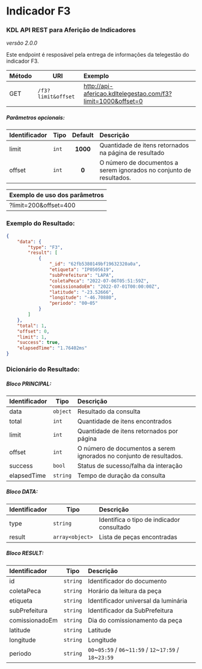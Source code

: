 # Indicador F3
### KDL API REST para Aferição de Indicadores
*versão 2.0.0*

Este endpoint é resposável pela entrega de informações da telegestão do indicador F3.

| Método | URI | Exemplo                                                      | 
| --- | --- |:-------------------------------------------------------------| 
| GET | `/f3?limit&offset` | http://api-afericao.kdltelegestao.com/f3?limit=1000&offset=0 |

##### Parâmetros opcionais:
| Identificador | Tipo   | Default   |  Descrição                                                                        | 
| -------------- | -------| :--------:| :------------------------------------------------------------------------------   | 
| limit          | `int`  |  **1000** | Quantidade de itens retornados na página de resultado                             |
| offset     | `int`  |  **0**    | O número de documentos a serem ignorados no conjunto de resultados.                                           |

| Exemplo de uso dos parâmetros | 
|:------------------------------| 
| ?limit=200&offset=400         |

### Exemplo do Resultado:
``` json
{
    "data": {
        "type": "F3",
        "result": [
            {
                "_id": "62fb5380149bf19632320a0a",
                "etiqueta": "IP0505619",
                "subPrefeitura": "LAPA",
                "coletaPeca": "2022-07-06T05:51:59Z",
                "comissionadoEm": "2022-07-01T00:00:00Z",
                "latitude": "-23.52666",
                "longitude": "-46.70880",
                "periodo": "00~05"
            }
        ]
    },
    "total": 1,
    "offset": 0,
    "limit": 1,
    "success": true,
    "elapsedTime": "1.76402ms"
}
```
### Dicionário do Resultado:
##### Bloco PRINCIPAL:
| Identificador | Tipo     | Descrição                                                           | 
|:--------------|----------|:--------------------------------------------------------------------| 
| data          | `object` | Resultado da consulta                                               | 
| total         | `int`    | Quantidade de itens encontrados                                     | 
| limit         | `int`    | Quantidade de itens retornados por página                           | 
| offset        | `int`    | O número de documentos a serem ignorados no conjunto de resultados. |
| success       | `bool`   | Status de sucesso/falha da interação                                | 
| elapsedTime   | `string` | Tempo de duração da consulta                                        | 

##### Bloco DATA:
| Identificador | Tipo            | Descrição                                             | 
|:--------------|-----------------|:------------------------------------------------------| 
| type          | `string`        | Identifica o tipo de indicador consultado             | 
| result        | `array<object>` | Lista de peças encontradas                            | 

##### Bloco RESULT:
| Identificador   | Tipo      | Descrição                                                | 
|:----------------|-----------|:---------------------------------------------------------| 
| id              | `string`  | Identificador do documento                               |
| coletaPeca      | `string`  | Horário da leitura da peça                               |
| etiqueta        | `string`  | Identificador universal da luminária                     |
| subPrefeitura   | `string`  | Identificador da SubPrefeitura                           | 
| comissionadoEm  | `string`  | Dia do comissionamento da peça                           | 
| latitude        | `string`  | Latitude                                                 |
| longitude       | `string`  | Longitude                                                |
| periodo         | `string`  | `00`~`05:59` / `06`~`11:59` / `12`~`17:59` / `18`~`23:59` |